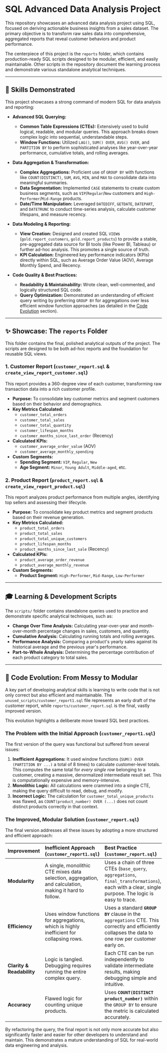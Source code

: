 # SQL Advanced Data Analysis Project

This repository showcases an advanced data analysis project using SQL, focused on deriving actionable business insights from a sales dataset. The primary objective is to transform raw sales data into comprehensive, aggregated reports that reveal customer behaviors and product performance.

The centerpiece of this project is the `reports` folder, which contains production-ready SQL scripts designed to be modular, efficient, and easily maintainable. Other scripts in the repository document the learning process and demonstrate various standalone analytical techniques.

---

## 🚀 Skills Demonstrated

This project showcases a strong command of modern SQL for data analysis and reporting:

*   **Advanced SQL Querying:**
    *   **Common Table Expressions (CTEs):** Extensively used to build logical, readable, and modular queries. This approach breaks down complex logic into sequential, understandable steps.
    *   **Window Functions:** Utilized `LAG()`, `SUM() OVER`, `AVG() OVER`, and `PARTITION BY` to perform sophisticated analyses like year-over-year performance, cumulative totals, and rolling averages.

*   **Data Aggregation & Transformation:**
    *   **Complex Aggregations:** Proficient use of `GROUP BY` with functions like `COUNT(DISTINCT)`, `SUM`, `AVG`, `MIN`, and `MAX` to consolidate data into meaningful summaries.
    *   **Data Segmentation:** Implemented `CASE` statements to create custom business segments, such as `VIP`/`Regular`/`New` customers and `High-Performer`/`Mid-Range` products.
    *   **Date/Time Manipulation:** Leveraged `DATEDIFF`, `GETDATE`, `DATEPART`, and `DATETRUNC` to conduct time-series analysis, calculate customer lifespans, and measure recency.

*   **Data Modeling & Reporting:**
    *   **View Creation:** Designed and created SQL `VIEW`s (`gold.report_customers`, `gold.report_products`) to provide a stable, pre-aggregated data source for BI tools (like Power BI, Tableau) or further ad-hoc analysis. This promotes a single source of truth.
    *   **KPI Calculation:** Engineered key performance indicators (KPIs) directly within SQL, such as Average Order Value (AOV), Average Monthly Spend, and Recency.

*   **Code Quality & Best Practices:**
    *   **Readability & Maintainability:** Wrote clean, well-commented, and logically structured SQL code.
    *   **Query Optimization:** Demonstrated an understanding of efficient query writing by preferring `GROUP BY` for aggregations over less efficient window function approaches (as detailed in the [Code Evolution](#-code-evolution-from-messy-to-modular) section).

---

## ✨ Showcase: The `reports` Folder

This folder contains the final, polished analytical outputs of the project. The scripts are designed to be both ad-hoc reports and the foundation for reusable SQL views.

### 1. Customer Report (`customer_report.sql` & `create_view_report_customer.sql`)

This report provides a 360-degree view of each customer, transforming raw transaction data into a rich customer profile.

*   **Purpose:** To consolidate key customer metrics and segment customers based on their behavior and demographics.
*   **Key Metrics Calculated:**
    *   `customer_total_orders`
    *   `customer_total_sales`
    *   `customer_total_quantity`
    *   `customer_lifespan_months`
    *   `customer_months_since_last_order` (Recency)
*   **Calculated KPIs:**
    *   `customer_average_order_value` (AOV)
    *   `customer_average_monthly_spending`
*   **Custom Segments:**
    *   **Spending Segment:** `VIP`, `Regular`, `New`
    *   **Age Segment:** `Minor`, `Young Adult`, `Middle-aged`, etc.

### 2. Product Report (`product_report.sql` & `create_view_report_product.sql`)

This report analyzes product performance from multiple angles, identifying top sellers and assessing their lifecycle.

*   **Purpose:** To consolidate key product metrics and segment products based on their revenue generation.
*   **Key Metrics Calculated:**
    *   `product_total_orders`
    *   `product_total_sales`
    *   `product_total_unique_customers`
    *   `product_lifespan_months`
    *   `product_months_since_last_sale` (Recency)
*   **Calculated KPIs:**
    *   `product_average_order_revenue`
    *   `product_average_monthly_revenue`
*   **Custom Segments:**
    *   **Product Segment:** `High-Performer`, `Mid-Range`, `Low-Performer`

---

## 🎓 Learning & Development Scripts

The `scripts/` folder contains standalone queries used to practice and demonstrate specific analytical techniques, such as:
*   **Change Over Time Analysis:** Calculating year-over-year and month-over-month percentage changes in sales, customers, and quantity.
*   **Cumulative Analysis:** Calculating running totals and rolling averages.
*   **Performance Analysis:** Comparing a product's yearly sales against its historical average and the previous year's performance.
*   **Part-to-Whole Analysis:** Determining the percentage contribution of each product category to total sales.

---

## 🔄 Code Evolution: From Messy to Modular

A key part of developing analytical skills is learning to write code that is not only correct but also efficient and maintainable. The `unused_scripts/customer_report1.sql` file represents an early draft of the customer report, while `reports/customer_report.sql` is the final, vastly improved version.

This evolution highlights a deliberate move toward SQL best practices.

### The Problem with the Initial Approach (`customer_report1.sql`)

The first version of the query was functional but suffered from several issues:

1.  **Inefficient Aggregations:** It used window functions (`SUM() OVER (PARTITION BY ...)` a total of 8 times) to calculate customer-level totals. This computes the same total for *every single row* belonging to a customer, creating a massive, denormalized intermediate result set. This is computationally expensive and memory-intensive.
2.  **Monolithic Logic:** All calculations were crammed into a single CTE, making the query difficult to read, debug, and modify.
3.  **Incorrect Logic:** The calculation for `customer_total_unique_products` was flawed, as `COUNT(product_number) OVER (...)` does not count distinct products correctly in that context.

### The Improved, Modular Solution (`customer_report.sql`)

The final version addresses all these issues by adopting a more structured and efficient approach:

| Improvement | Inefficient Approach (`customer_report1.sql`) | Best Practice (`customer_report.sql`) |
| :---------------- | :--------------------------------------------------------------------------------------------------------------------------------------- | :------------------------------------------------------------------------------------------------------------------------------------------------------ |
| **Modularity** | A single, monolithic CTE mixes data selection, aggregation, and calculation, making it hard to follow. | Uses a chain of three CTEs (`base_query`, `aggregations`, `final_transformations`), each with a clear, single purpose. The logic is easy to trace. |
| **Efficiency** | Uses window functions for aggregations, which is highly inefficient for collapsing rows. | Uses a standard **`GROUP BY`** clause in the `aggregations` CTE. This correctly and efficiently collapses the data to one row per customer early on. |
| **Clarity & Readability** | Logic is tangled. Debugging requires running the entire complex query. | Each CTE can be run independently to validate intermediate results, making debugging simple and intuitive. |
| **Accuracy** | Flawed logic for counting unique products. | Uses **`COUNT(DISTINCT product_number)`** within the `GROUP BY` to ensure the metric is calculated accurately. |

By refactoring the query, the final report is not only more accurate but also significantly faster and easier for other developers to understand and maintain. This demonstrates a mature understanding of SQL for real-world data engineering and analysis.

